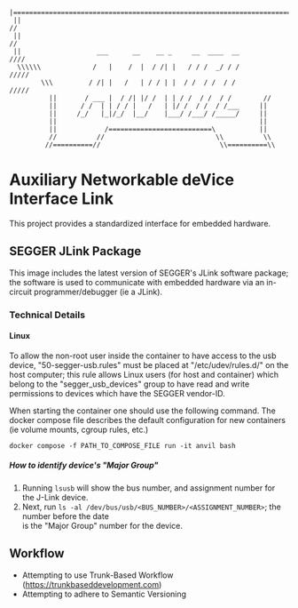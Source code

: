 ```
 |================================================================================/
 ||                                                                             //
 ||                                                                            //
 ||                   ___      __    __ _     __  ____  __                ////
  \\\\\\             /   |    /  |  / /| |   / / /  _/ / /            /////
        \\\         / /| |   /   | / / | |  / /  / /  / /         /////
          ||       / ___ |  / /| |/ /  | | / /  / /  / /        //
          ||      / /  | | / / |   /   | |/ /  / /  / /___     ||
          ||     /_/   |_|/_/  |__/    |___/ /___/ /_____/     ||
          ||                                                   ||
          ||            /==========================\           ||
          //          //                            \\          \\
         //==========//                              \\==========\\
```
# Auxiliary Networkable deVice Interface Link
This project provides a standardized interface for embedded hardware.

## SEGGER JLink Package
This image includes the latest version of SEGGER's JLink software package;  the software is used to
communicate with embedded hardware via an in-circuit programmer/debugger (ie a JLink).
### Technical Details
#### Linux
To allow the non-root user inside the container to have access to the usb device, 
"50-segger-usb.rules" must be placed at "/etc/udev/rules.d/" on the host computer;  this rule
allows Linux users (for host and container) which belong to the "segger_usb_devices" group to have
read and write permissions to devices which have the SEGGER vendor-ID.

When starting the container one should use the following command.  The docker compose file
describes the default configuration for new containers (ie volume mounts, cgroup rules, etc.)  
```
docker compose -f PATH_TO_COMPOSE_FILE run -it anvil bash
```
##### How to identify device's "Major Group"
1. Running `lsusb` will show the bus number, and assignment number for the J-Link device.  
2. Next, run `ls -al /dev/bus/usb/<BUS_NUMBER>/<ASSIGNMENT_NUMBER>`;  the number before the date  
   is the "Major Group" number for the device.

## Workflow
- Attempting to use Trunk-Based Workflow (https://trunkbaseddevelopment.com)
- Attempting to adhere to Semantic Versioning
